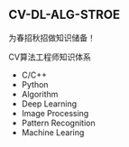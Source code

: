 ## CV-DL-ALG-STROE

为春招秋招做知识储备！

CV算法工程师知识体系

- C/C++
- Python
- Algorithm
- Deep Learning
- Image Processing
- Pattern Recognition
- Machine Learing



